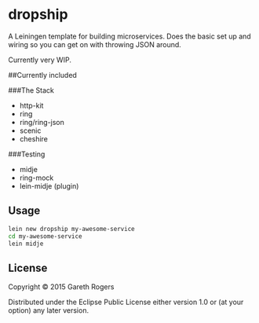 # dropship

A Leiningen template for building microservices. Does the basic set up and wiring so you can get on with throwing JSON around.

Currently very WIP.

##Currently included

###The Stack

- http-kit
- ring
- ring/ring-json
- scenic
- cheshire

###Testing

- midje
- ring-mock
- lein-midje (plugin)

## Usage

```bash
lein new dropship my-awesome-service
cd my-awesome-service
lein midje
```

## License

Copyright © 2015 Gareth Rogers

Distributed under the Eclipse Public License either version 1.0 or (at
your option) any later version.
